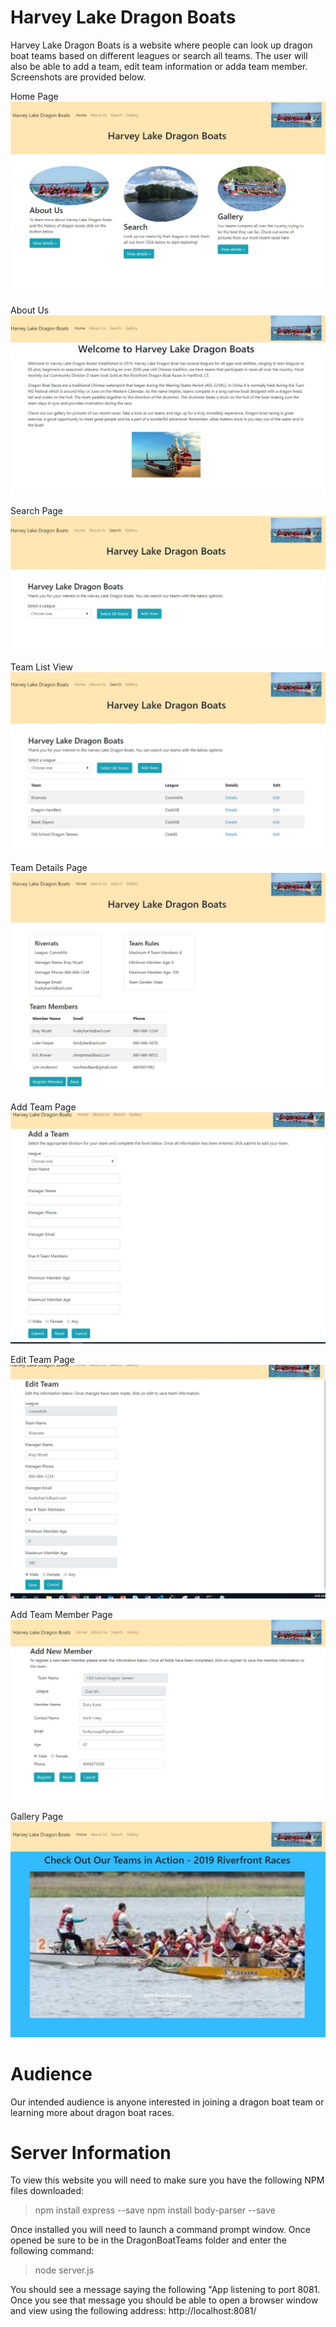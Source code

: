 # Harvey Lake Dragon Boats
 
 Harvey Lake Dragon Boats is a website where people can look up dragon boat teams based on different leagues or search all teams. The user will also be able to add a team, edit team information or adda team member. Screenshots are provided below.
 
 Home Page
 ![Screen-Shot](/public/images/homePage.jpg?raw=true "Screen-Shot")
 
 About Us
 ![Screen-Shot](/public/images/aboutPage.jpg?raw=true "Screen-Shot")
 
Search Page
 ![Screen-Shot](/public/images/searchPage.jpg?raw=true "Screen-Shot")
 
Team List View
 ![Screen-Shot](/public/images/teamlistView.jpg?raw=true "Screen-Shot")

Team Details Page
 ![Screen-Shot](/public/images/teamDetailsPage.jpg?raw=true "Screen-Shot")

Add Team Page
 ![Screen-Shot](/public/images/addTeamPage.jpg?raw=true "Screen-Shot")

Edit Team Page
 ![Screen-Shot](/public/images/editTeamPage.jpg?raw=true "Screen-Shot")

Add Team Member Page
 ![Screen-Shot](/public/images/addMemberPage.jpg?raw=true "Screen-Shot")

Gallery Page
 ![Screen-Shot](/public/images/galleryPage.jpg?raw=true "Screen-Shot")


# Audience

 Our intended audience is anyone interested in joining a dragon boat team or learning more about dragon boat races.  
 
 
 # Server Information
 
 To view this website you will need to make sure you have the following NPM files downloaded:
 >npm install express --save
 >npm install body-parser --save
 
 Once installed you will need to launch a command prompt window.  Once opened be sure to be in the DragonBoatTeams folder and enter the following command: 
 >node server.js
 
You should see a message saying the following "App listening to port 8081.
Once you see that message you should be able to open a browser window and view using the following address:
http://localhost:8081/
 